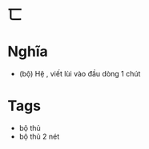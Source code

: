 # 匸

# Nghĩa
* (bộ) Hệ , viết lùi vào đầu dòng 1 chút

# Tags
* bộ thủ
*  bộ thủ 2 nét

<script>window.HANZI_FIELD='匸';</script>
